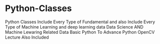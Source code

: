 # Python-Classes
Python Classes Include Every Type of Fundamental and also Include Every Type of Machine Learning and deep learning data 
Data Science AND Machine Lewaring Related Data
Basic Python To Advance Python
OpenCV Lecture Also Included
